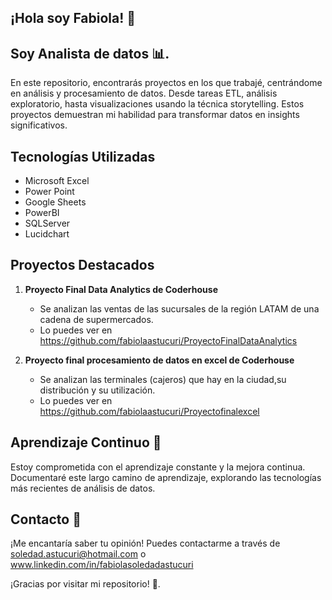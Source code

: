 ## ¡Hola soy Fabiola! :wave:

## Soy Analista de datos  :bar_chart:.
En este repositorio, encontrarás proyectos en los que trabajé, centrándome en análisis y procesamiento de datos. Desde tareas ETL, análisis exploratorio, hasta visualizaciones usando la técnica storytelling.
Estos proyectos demuestran mi habilidad para transformar datos en insights significativos.

## Tecnologías Utilizadas
- Microsoft Excel
- Power Point
- Google Sheets
- PowerBI
- SQLServer
- Lucidchart

## Proyectos Destacados
1. **Proyecto Final Data Analytics de Coderhouse**
   - Se analizan las ventas de las sucursales de la región LATAM de una cadena de supermercados.
   - Lo puedes ver en https://github.com/fabiolaastucuri/ProyectoFinalDataAnalytics

2. **Proyecto final procesamiento de datos en excel de Coderhouse**
   - Se analizan las terminales (cajeros) que hay en la ciudad,su distribución y su utilización.
   - Lo puedes ver en https://github.com/fabiolaastucuri/Proyectofinalexcel

## Aprendizaje Continuo :rocket:
Estoy comprometida con el aprendizaje constante y la mejora continua.
Documentaré este largo camino de aprendizaje, explorando las tecnologías más recientes de análisis de datos.

## Contacto :email:
¡Me encantaría saber tu opinión! Puedes contactarme a través de 
soledad.astucuri@hotmail.com  o www.linkedin.com/in/fabiolasoledadastucuri

¡Gracias por visitar mi repositorio! :pray:.

